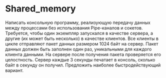 # Shared_memory
Написать консольную программу, реализующую передачу данных между процессами без использования Pipe-каналов и сокетов. 
Требуется, чтобы один экземпляр запускался в качестве сервера, а другие (их может быть несколько) в качестве клиентов.
Все клиенты в цикле отправляют пакет данных размером 1024 байт на сервер. Пакет данных должен быть заполнен один раз, 
уникальными для каждого клиента данными. На сервере после получения пакета проверяется его целостность.
Сервер каждые 3 секунды печатает в консоль, сколько байт в секунду он получил.
Предложить наиболее быстродействующий вариант.
